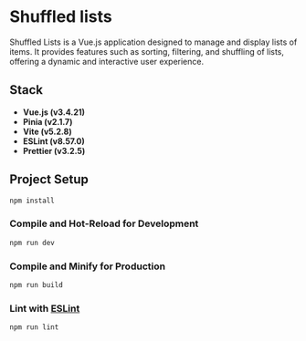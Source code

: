# Shuffled lists

Shuffled Lists is a Vue.js application designed to manage and display lists of items. It provides features such as sorting, filtering, and shuffling of lists, offering a dynamic and interactive user experience.

## Stack 

- **Vue.js (v3.4.21)**
- **Pinia (v2.1.7)**
- **Vite (v5.2.8)**
- **ESLint (v8.57.0)**
- **Prettier (v3.2.5)**

## Project Setup

```sh
npm install
```

### Compile and Hot-Reload for Development

```sh
npm run dev
```

### Compile and Minify for Production

```sh
npm run build
```

### Lint with [ESLint](https://eslint.org/)

```sh
npm run lint
```
